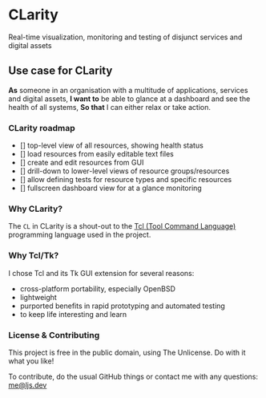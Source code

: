 # CLarity

Real-time visualization, monitoring and testing of disjunct services and digital assets  

## Use case for CLarity

**As** someone in an organisation with a multitude of applications, services and digital assets,
**I want to** be able to glance at a dashboard and see the health of all systems,
**So that** I can either relax or take action.   

### CLarity roadmap

 - [] top-level view of all resources, showing health status
 - [] load resources from easily editable text files
 - [] create and edit resources from GUI
 - [] drill-down to lower-level views of resource groups/resources
 - [] allow defining tests for resource types and specific resources
 - [] fullscreen dashboard view for at a glance monitoring

### Why CLarity?

The `CL` in CLarity is a shout-out to the [Tcl (Tool Command Language)](https://tcl.tk/)  programming language used in the project. 

### Why Tcl/Tk?

I chose Tcl and its Tk GUI extension for several reasons:

 - cross-platform portability, especially OpenBSD
 - lightweight
 - purported benefits in rapid prototyping and automated testing
 - to keep life interesting and learn 

### License & Contributing

This project is free in the public domain, using The Unlicense. Do with it what you like!

To contribute, do the usual GitHub things or contact me with any questions: [me@ljs.dev](me@ljs.dev)
